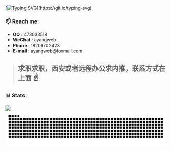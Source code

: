[![Typing SVG](https://readme-typing-svg.demolab.com?font=Fira+Code&pause=1000&center=%E9%94%99%E8%AF%AF%E7%9A%84&vCenter=%E9%94%99%E8%AF%AF%E7%9A%84&repeat=%E7%9C%9F%E7%9A%84&random=%E9%94%99%E8%AF%AF%E7%9A%84&width=584&lines=Hey%2C+I'm+ayang%2C+a+front-end+development+engineer.)](https://git.io/typing-svg)

### 📫 Reach me:

- **QQ** : 473033518
- **WeChat** : ayangweb
- **Phone** : 18209702423
- **E-mail** : ayangweb@foxmail.com

> ## 求职求职，西安或者远程办公求内推，联系方式在上面 ☝️

### 📊 Stats:

<img  src="https://github-readme-stats.vercel.app/api?username=ayangweb&theme=vue&show_icons=true&hide_title=true)](https://github.com/anuraghazra/github-readme-stats" />

<picture>
  <source media="(prefers-color-scheme: dark)" srcset="https://raw.githubusercontent.com/ayangweb/ayangweb/master/assets/github-contribution-grid-snake-dark.svg">
  <source media="(prefers-color-scheme: light)" srcset="https://raw.githubusercontent.com/ayangweb/ayangweb/master/assets/github-contribution-grid-snake.svg">
  <img alt="github contribution grid snake animation" src="https://raw.githubusercontent.com/ayangweb/ayangweb/master/assets/github-contribution-grid-snake.svg">
</picture>
